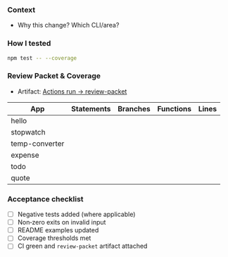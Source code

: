 ### Context
- Why this change? Which CLI/area?

### How I tested
```bash
npm test -- --coverage
```

### Review Packet & Coverage
- Artifact: [Actions run → review-packet](PASTE_ACTIONS_RUN_URL_HERE)

| App | Statements | Branches | Functions | Lines |
|-----|------------|----------|-----------|-------|
| hello |  |  |  |  |
| stopwatch |  |  |  |  |
| temp-converter |  |  |  |  |
| expense |  |  |  |  |
| todo |  |  |  |  |
| quote |  |  |  |  |

### Acceptance checklist
- [ ] Negative tests added (where applicable)
- [ ] Non‑zero exits on invalid input
- [ ] README examples updated
- [ ] Coverage thresholds met
- [ ] CI green and `review-packet` artifact attached
